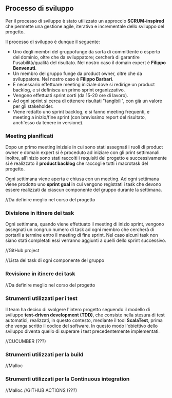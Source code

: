 ## Processo di sviluppo
Per il processo di sviluppo è stato utilizzato un approccio **SCRUM-inspired** che permette una gestione agile, iterativa e incrementale dello sviluppo del progetto.

Il processo di sviluppo è dunque il seguente:
* Uno degli membri del gruppofunge da sorta di committente o esperto del dominio, oltre che da sviluppatore; cercherà di garantire l'usabilità/qualità del risultato. Nel nostro caso il domain expert è **Filippo Benvenuti**.
* Un membro del gruppo funge da product owner, oltre che da sviluppatore. Nel nostro caso è **Filippo Barbari**.
* È necessario effettuare meeting iniziale dove si redirige un product backlog, e si definisca un primo sprint organizzativo.
* Vengono effettuati sprint corti (da 15-20 ore di lavoro).
* Ad ogni sprint si cerca di ottenere risultati "tangibili", con già un valore per gli stakeholder.
* Viene redatto uno sprint backlog, e si fanno meeting frequenti, e meeting a inizio/fine sprint (con brevissimo report del risultato, anch'esso da tenere in versione).

### Meeting pianificati
Dopo un primo meeting iniziale in cui sono stati assegnati i ruoli di product owner e domain expert si è proceduto ad iniziare con gli print settimanali. Inoltre, all'inizio sono stati raccolti i requisiti del progetto e successivamente si è realizzato il **product backlog** che raccoglie tutti i macrotask del progetto.

Ogni settimana viene aperta e chiusa con un meeting. Ad ogni settimana viene prodotto uno **sprint goal** in cui vengono registrati i task che devono essere realizzati da ciascun componente del gruppo durante la settimana.

//Da definire meglio nel corso del progetto

### Divisione in itinere dei task
Ogni settimana, quando viene effettuato il meeting di inizio sprint, vengono assegnati un congruo numero di task ad ogni membro che cercherà di portarli a termine entro il meeting di fine sprint. Nel caso alcuni task non siano stati completati essi verranno aggiunti a quelli dello sprint successivo.

//GitHub project

//Lista dei task di ogni componente del gruppo

### Revisione in itinere dei task
//Da definire meglio nel corso del progetto

### Strumenti utilizzati per i test
Il team ha deciso di svolgere l'intero progetto seguendo il modello di sviluppo **test-driven development (TDD)**, che consiste nella stesura di test automatici, realizzati, in questo contesto, mediante il tool **ScalaTest**, prima che venga scritto il codice del software. In questo modo l'obiettivo dello sviluppo diventa quello di superare i test precedentemente implementati.

//CUCUMBER (???)


### Strumenti utilizzati per la build
//Malloc

### Strumenti utilizzati per la Continuous integration
//Malloc
//GITHUB ACTIONS (???)